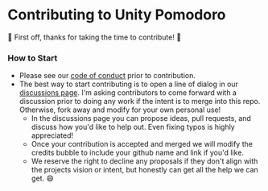 # Contributing to Unity Pomodoro
🎉 First off, thanks for taking the time to contribute! 🎉

### How to Start
- Please see our [code of conduct](/CODE_OF_CONDUCT.md) prior to contribution.
- The best way to start contributing is to open a line of dialog in our [discussions page](https://github.com/adrian-miasik/unity-pomodoro/discussions). I'm asking contributors to come forward with a discussion prior to doing any work if the intent is to merge into this repo. Otherwise, fork away and modify for your own personal use!
  - In the discussions page you can propose ideas, pull requests, and discuss how you'd like to help out. Even fixing typos is highly appreciated!
  - Once your contribution is accepted and merged we will modify the credits bubble to include your github name and link if you'd like.
  - We reserve the right to decline any proposals if they don't align with the projects vision or intent, but honestly can get all the help we can get. 😄
